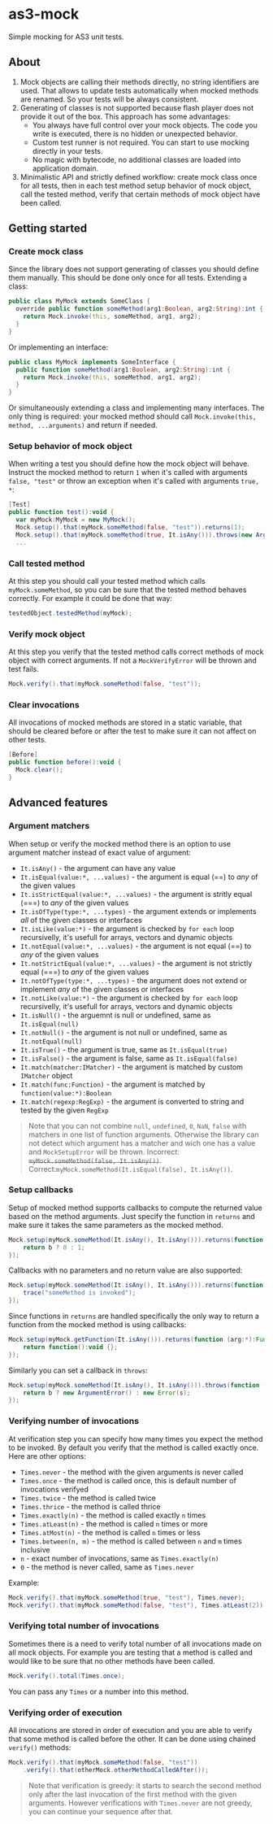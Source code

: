 # as3-mock
Simple mocking for AS3 unit tests.

## About
1. Mock objects are calling their methods directly, no string identifiers are used. That allows to update tests automatically when mocked methods are renamed. So your tests will be always consistent.
2. Generating of classes is not supported because flash player does not provide it out of the box. 
This approach has some advantages:
    - You always have full control over your mock objects. The code you write is executed, there is no hidden or unexpected behavior.
    - Custom test runner is not required. You can start to use mocking directly in your tests.
    - No magic with bytecode, no additional classes are loaded into application domain.
3. Minimalistic API and strictly defined workflow: create mock class once for all tests, then in each test method setup behavior of mock object, call the tested method, verify that certain methods of mock object have been called.

## Getting started
### Create mock class
Since the library does not support generating of classes you should define them manually. This should be done only once for all tests.
Extending a class:
```actionscript
public class MyMock extends SomeClass {
  override public function someMethod(arg1:Boolean, arg2:String):int {
    return Mock.invoke(this, someMethod, arg1, arg2);
  }
}
```
Or implementing an interface:
```actionscript
public class MyMock implements SomeInterface {
  public function someMethod(arg1:Boolean, arg2:String):int {
    return Mock.invoke(this, someMethod, arg1, arg2);
  }
}
```
Or simultaneously extending a class and implementing many interfaces. The only thing is required: your mocked method should call `Mock.invoke(this, method, ...arguments)` and return if needed.

### Setup behavior of mock object
When writing a test you should define how the mock object will behave. Instruct the mocked method to return `1` when it's called with arguments `false, "test"` or throw an exception when it's called with arguments `true, *`:
```actionscript
[Test]
public function test():void {
  var myMock:MyMock = new MyMock();
  Mock.setup().that(myMock.someMethod(false, "test")).returns(1);
  Mock.setup().that(myMock.someMethod(true, It.isAny())).throws(new ArgumentError());
  ...
```

### Call tested method
At this step you should call your tested method which calls `myMock.someMethod`, so you can be sure that the tested method behaves correctly. For example it could be done that way:
```actionscript
testedObject.testedMethod(myMock);
```

### Verify mock object
At this step you verify that the tested method calls correct methods of mock object with correct arguments. If not a `MockVerifyError` will be thrown and test fails.
```actionscript
Mock.verify().that(myMock.someMethod(false, "test"));
```

### Clear invocations
All invocations of mocked methods are stored in a static variable, that should be cleared before or after the test to make sure it can not affect on other tests.
```actionscript
[Before]
public function before():void {
  Mock.clear();
}
```

## Advanced features
### Argument matchers
When setup or verify the mocked method there is an option to use argument matcher instead of exact value of argument:
- `It.isAny()` - the argument can have any value
- `It.isEqual(value:*, ...values)` - the argument is equal (==) to _any_ of the given values
- `It.isStrictEqual(value:*, ...values)` - the argument is stritly equal (===) to _any_ of the given values
- `It.isOfType(type:*, ...types)` - the argument extends or implements _all_ of the given classes or interfaces
- `It.isLike(value:*)` - the argument is checked by `for each` loop recursivelly, it's usefull for arrays, vectors and dynamic objects
- `It.notEqual(value:*, ...values)` - the argument is not equal (==) to _any_ of the given values
- `It.notStrictEqual(value:*, ...values)` - the argument is not strictly equal (===) to _any_ of the given values
- `It.notOfType(type:*, ...types)` - the argument does not extend or implement _any_ of the given classes or interfaces
- `It.notLike(value:*)` - the argument is checked by `for each` loop recursivelly, it's usefull for arrays, vectors and dynamic objects
- `It.isNull()` - the arguemnt is null or undefined, same as `It.isEqual(null)`
- `It.notNull()` - the argument is not null or undefined, same as `It.notEqual(null)`
- `It.isTrue()` - the argument is true, same as `It.isEqual(true)`
- `It.isFalse()` - the argument is false, same as `It.isEqual(false)`
- `It.match(matcher:IMatcher)` - the argument is matched by custom `IMatcher` object
- `It.match(func:Function)` - the argument is matched by `function(value:*):Boolean`
- `It.match(regexp:RegExp)` - the argument is converted to string and tested by the given `RegExp`

> Note that you can not combine `null`, `undefined`, `0`, `NaN`, `false` with matchers in one list of function arguments. Otherwise the library can not detect which argument has a matcher and wich one has a value and `MockSetupError` will be thrown. Incorrect: ~~`myMock.someMethod(false, It.isAny())`~~. Correct:`myMock.someMethod(It.isEqual(false), It.isAny())`.

### Setup callbacks
Setup of mocked method supports callbacks to compute the returned value based on the method arguments. Just specify the function in `returns` and make sure it takes the same parameters as the mocked method.
```actionscript
Mock.setup(myMock.someMethod(It.isAny(), It.isAny())).returns(function (b:Boolean, s:String):int {
    return b ? 0 : 1;
});
```
Callbacks with no parameters and no return value are also supported:
```actionscript
Mock.setup(myMock.someMethod(It.isAny(), It.isAny())).returns(function ():void {
    trace("someMethod is invoked");
});
```
Since functions in `returns` are handled specifically the only way to return a function from the mocked method is using callbacks:
```actionscript
Mock.setup(myMock.getFunction(It.isAny())).returns(function (arg:*):Function {
    return function():void {};
});
```
Similarly you can set a callback in `throws`:
```actionscript
Mock.setup(myMock.someMethod(It.isAny(), It.isAny())).throws(function (b:Boolean, s:String):int {
    return b ? new ArgumentError() : new Error(s);
});
```

### Verifying number of invocations
At verification step you can specify how many times you expect the method to be invoked. By default you verify that the method is called exactly once. Here are other options:
- `Times.never` - the method with the given arguments is never called
- `Times.once` - the method is called once, this is default number of invocations verifyed 
- `Times.twice` - the method is called twice
- `Times.thrice` - the method is called thrice
- `Times.exactly(n)` - the method is called exactly `n` times
- `Times.atLeast(n)` - the method is called `n` times or more
- `Times.atMost(n)` - the method is called `n` times or less
- `Times.between(n, m)` - the method is called between `n` and `m` times inclusive
- `n` - exact number of invocations, same as `Times.exactly(n)`
- `0` - the method is never called, same as `Times.never`

Example:
```actionscript
Mock.verify().that(myMock.someMethod(true, "test"), Times.never);
Mock.verify().that(myMock.someMethod(false, "test"), Times.atLeast(2));
```

### Verifying total number of invocations
Sometimes there is a need to verify total number of all invocations made on all mock objects. For example you are testing that a method is called and would like to be sure that no other methods have been called.
```actionscript
Mock.verify().total(Times.once);
```
You can pass any `Times` or a number into this method.

### Verifying order of execution
All invocations are stored in order of execution and you are able to verify that some method is called before the other. It can be done using chained `verify()` methods:
```actionscript
Mock.verify().that(myMock.someMethod(false, "test"))
    .verify().that(otherMock.otherMethodCalledAfter());
```

> Note that verification is greedy: it starts to search the second method only after the last invocation of the first method with the given arguments. However verifications with `Times.never` are not greedy, you can continue your sequence after that.
